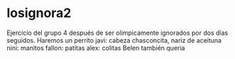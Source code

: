 # losignora2
Ejercicio del grupo 4 después de ser olimpicamente ignorados por dos días seguidos. Haremos un perrito
javi: cabeza chasconcita, nariz de aceituna
nini: manitos
fallon: patitas 
alex: colitas
Belen también queria 